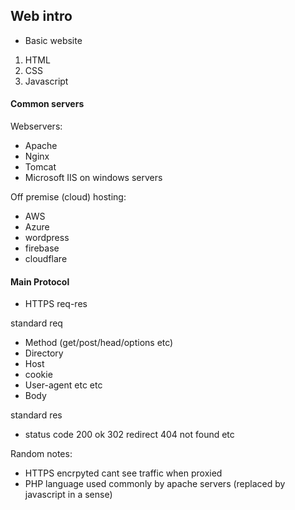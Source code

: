 ## Web intro
- Basic website
1. HTML
2. CSS
3. Javascript

#### Common servers
Webservers:
- Apache
- Nginx
- Tomcat
- Microsoft IIS on windows servers

Off premise (cloud) hosting:
- AWS
- Azure
- wordpress
- firebase
- cloudflare

#### Main Protocol
- HTTPS
req-res

standard req
- Method (get/post/head/options etc)
- Directory
- Host
- cookie
- User-agent etc etc
- Body

standard res
- status code
200  ok
302 redirect
404 not found etc

Random notes:
- HTTPS encrpyted cant see traffic when proxied
- PHP language used commonly by apache servers (replaced by javascript in a sense)
